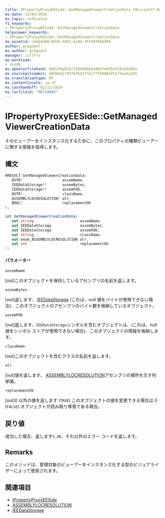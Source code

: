 ```yaml
---
title: IPropertyProxyEESide::GetManagedViewerCreationData |Microsoft Docs
ms.date: 11/04/2016
ms.topic: reference
f1_keywords:
- IPropertyProxyEESide::GetManagedViewerCreationData
helpviewer_keywords:
- IPropertyProxyEESide::GetManagedViewerCreationData
ms.assetid: c4eb4d60-8816-4d52-bc8d-dffd4f066499
author: gregvanl
ms.author: gregvanl
manager: jillfra
ms.workload:
- vssdk
ms.openlocfilehash: bd92f8a93427264966bb44bbf44d5e519cb9459a
ms.sourcegitcommit: b0d8e61745f67bd1f7ecf7fe080a0fe73ac6a181
ms.translationtype: MT
ms.contentlocale: ja-JP
ms.lasthandoff: 02/22/2019
ms.locfileid: "56714895"
---
```

# <a name="ipropertyproxyeesidegetmanagedviewercreationdata"></a>IPropertyProxyEESide::GetManagedViewerCreationData
そのビューアーをインスタンス化するために、このプロパティの種類ビューアーに関する情報を取得します。

## <a name="syntax"></a>構文

```cpp
HRESULT GetManagedViewerCreationData(
   BSTR*                  assemName,
   IEEDataStorage**       assemBytes,
   IEEDataStorage**       assemPdb,
   BSTR*                  className,
   ASSEMBLYLOCRESOLUTION* alr,
   BOOL*                  replacementOk
);
```

```csharp
int GetManagedViewerCreationData(
   out string                     assemName,
   out IEEDataStorage             assemBytes,
   out IEEDataStorage             assemPdb,
   out string                     className,
   out enum_ASSEMBLYLOCRESOLUTION alr,
   out int                        replacementOk
);
```

#### <a name="parameters"></a>パラメーター
 `assemName`

 [out]このオブジェクトを保持しているアセンブリの名前を返します。

 `assemBytes`

 [out]返します、 [IEEDataStorage](../../../extensibility/debugger/reference/ieedatastorage.md) (これは、null 値をバイトが使用できない場合)、このオブジェクトのアセンブリのバイト数を格納しているオブジェクト。

 `assemPdb`

 [out]返します、`IEEDataStorage`シンボルを含むオブジェクトは、(これは、null 値をシンボル ストアが使用できない場合)、このオブジェクトの情報を格納します。

 `className`

 [out]このオブジェクトを含むクラスの名前を返します。

 `alr`

 [out]値を返します、 [ASSEMBLYLOCRESOLUTION](../../../extensibility/debugger/reference/assemblylocresolution.md)アセンブリの場所を示す列挙値。

 `replacementOk`

 [out]0 以外の値を返します (`TRUE`) このオブジェクトの値を変更できる場合は 0 (`FALSE`) オブジェクトが読み取り専用である場合。

## <a name="return-value"></a>戻り値
 成功した場合、返します`S_OK`、それ以外のエラー コードを返します。

## <a name="remarks"></a>Remarks
 このメソッドは、管理対象のビューアーをインスタンス化する型のビジュアライザーによって使用されます。

## <a name="see-also"></a>関連項目
- [IPropertyProxyEESide](../../../extensibility/debugger/reference/ipropertyproxyeeside.md)
- [ASSEMBLYLOCRESOLUTION](../../../extensibility/debugger/reference/assemblylocresolution.md)
- [IEEDataStorage](../../../extensibility/debugger/reference/ieedatastorage.md)